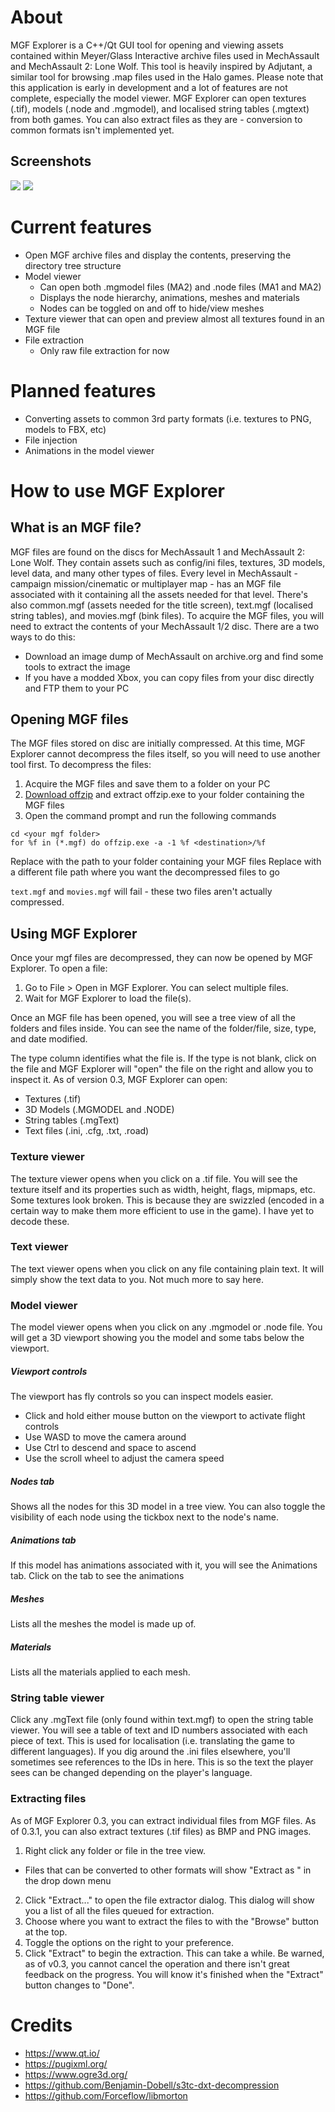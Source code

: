 # About
MGF Explorer is a C++/Qt GUI tool for opening and viewing assets contained within Meyer/Glass Interactive archive files used in MechAssault and MechAssault 2: Lone Wolf. This tool is heavily inspired by Adjutant, a similar tool for browsing .map files used in the Halo games. Please note that this application is early in development and a lot of features are not complete, especially the model viewer. MGF Explorer can open textures (.tif), models (.node and .mgmodel), and localised string tables (.mgtext) from both games. You can also extract files as they are - conversion to common formats isn't implemented yet.

## Screenshots
![](screenshots/MechAssault_MGF_Explorer_FIErpp96KT.png)
![](screenshots/MechAssault_MGF_Explorer_T1brOlKPml.png)

# Current features
* Open MGF archive files and display the contents, preserving the directory tree structure
* Model viewer
  * Can open both .mgmodel files (MA2) and .node files (MA1 and MA2)
  * Displays the node hierarchy, animations, meshes and materials
  * Nodes can be toggled on and off to hide/view meshes
* Texture viewer that can open and preview almost all textures found in an MGF file
* File extraction
  * Only raw file extraction for now
	
# Planned features
* Converting assets to common 3rd party formats (i.e. textures to PNG, models to FBX, etc)
* File injection
* Animations in the model viewer

# How to use MGF Explorer

## What is an MGF file?
MGF files are found on the discs for MechAssault 1 and MechAssault 2: Lone Wolf. They contain assets such as config/ini files, textures, 3D models, level data, and many other types of files.
Every level in MechAssault - campaign mission/cinematic or multiplayer map - has an MGF file associated with it containing all the assets needed for that level. There's also common.mgf (assets needed for the title screen), text.mgf (localised string tables), and movies.mgf (bink files).
To acquire the MGF files, you will need to extract the contents of your MechAssault 1/2 disc. There are a two ways to do this:
* Download an image dump of MechAssault on archive.org and find some tools to extract the image
* If you have a modded Xbox, you can copy files from your disc directly and FTP them to your PC

## Opening MGF files
The MGF files stored on disc are initially compressed. At this time, MGF Explorer cannot decompress the files itself, so you will need to use another tool first.
To decompress the files:
1. Acquire the MGF files and save them to a folder on your PC
2. [Download offzip](https://aluigi.altervista.org/mytoolz/offzip.zip) and extract offzip.exe to your folder containing the MGF files
3. Open the command prompt and run the following commands
```
cd <your mgf folder>
for %f in (*.mgf) do offzip.exe -a -1 %f <destination>/%f
```
Replace <your mgf folder> with the path to your folder containing your MGF files
Replace <destination> with a different file path where you want the decompressed files to go

`text.mgf` and `movies.mgf` will fail - these two files aren't actually compressed.

## Using MGF Explorer
Once your mgf files are decompressed, they can now be opened by MGF Explorer. To open a file:
1. Go to File > Open in MGF Explorer. You can select multiple files.
2. Wait for MGF Explorer to load the file(s).

Once an MGF file has been opened, you will see a tree view of all the folders and files inside. You can see the name of the folder/file, size, type, and date modified.

The type column identifies what the file is. If the type is not blank, click on the file and MGF Explorer will "open" the file on the right and allow you to inspect it. As of version 0.3, MGF Explorer can open:
* Textures (.tif)
* 3D Models (.MGMODEL and .NODE)
* String tables (.mgText)
* Text files (.ini, .cfg, .txt, .road)

### Texture viewer
The texture viewer opens when you click on a .tif file. You will see the texture itself and its properties such as width, height, flags, mipmaps, etc.
Some textures look broken. This is because they are swizzled (encoded in a certain way to make them more efficient to use in the game). I have yet to decode these.

### Text viewer
The text viewer opens when you click on any file containing plain text. It will simply show the text data to you. Not much more to say here.

### Model viewer
The model viewer opens when you click on any .mgmodel or .node file. You will get a 3D viewport showing you the model and some tabs below the viewport.
##### Viewport controls
The viewport has fly controls so you can inspect models easier.
* Click and hold either mouse button on the viewport to activate flight controls
* Use WASD to move the camera around
* Use Ctrl to descend and space to ascend
* Use the scroll wheel to adjust the camera speed
##### Nodes tab
Shows all the nodes for this 3D model in a tree view. You can also toggle the visibility of each node using the tickbox next to the node's name.
##### Animations tab
If this model has animations associated with it, you will see the Animations tab. Click on the tab to see the animations
##### Meshes
Lists all the meshes the model is made up of.
##### Materials
Lists all the materials applied to each mesh.

### String table viewer
Click any .mgText file (only found within text.mgf) to open the string table viewer. You will see a table of text and ID numbers associated with each piece of text.
This is used for localisation (i.e. translating the game to different languages). If you dig around the .ini files elsewhere, you'll sometimes see references to the IDs in here. This is so the text the player sees can be changed depending on the player's language.

### Extracting files
As of MGF Explorer 0.3, you can extract individual files from MGF files. As of 0.3.1, you can also extract textures (.tif files) as BMP and PNG images.
1. Right click any folder or file in the tree view.
  * Files that can be converted to other formats will show "Extract as <format>" in the drop down menu
2. Click "Extract..." to open the file extractor dialog. This dialog will show you a list of all the files queued for extraction.
3. Choose where you want to extract the files to with the "Browse" button at the top.
4. Toggle the options on the right to your preference.
5. Click "Extract" to begin the extraction. This can take a while. Be warned, as of v0.3, you cannot cancel the operation and there isn't great feedback on the progress. You will know it's finished when the "Extract" button changes to "Done".

# Credits
* https://www.qt.io/
* https://pugixml.org/
* https://www.ogre3d.org/
* https://github.com/Benjamin-Dobell/s3tc-dxt-decompression
* https://github.com/Forceflow/libmorton